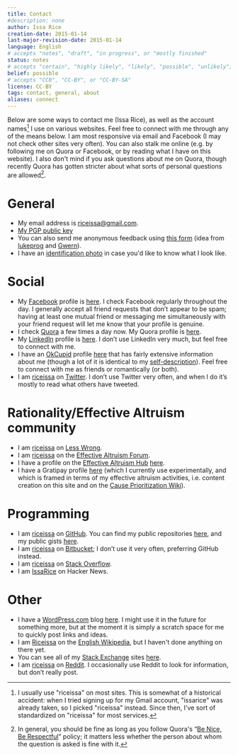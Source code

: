 ```yaml
---
title: Contact
#description: none
author: Issa Rice
creation-date: 2015-01-14
last-major-revision-date: 2015-01-14
language: English
# accepts "notes", "draft", "in progress", or "mostly finished"
status: notes
# accepts "certain", "highly likely", "likely", "possible", "unlikely", "highly unlikely", "remote", "impossible", "log", "emotional", or "fiction"
belief: possible
# accepts "CC0", "CC-BY", or "CC-BY-SA"
license: CC-BY
tags: contact, general, about
aliases: connect
---
```


Below are some ways to contact me (Issa Rice), as well as the account
names[^aname] I use on various websites.  Feel free to connect with me
through any of the means below.  I am most responsive via email and
Facebook (I may not check other sites very often).  You can also stalk
me online (e.g. by following me on Quora or Facebook, or by reading what
I have on this website).  I also don't mind if you ask questions about
me on Quora, though recently Quora has gotten stricter about what sorts
of personal questions are allowed[^bnbr].

[^aname]: I usually use "riceissa" on most sites. This is somewhat of a
historical accident: when I tried signing up for my Gmail account,
"issarice" was already taken, so I picked "riceissa" instead. Since
then, I've sort of standardized on "riceissa" for most services.

[^bnbr]: In general, you should be fine as long as you follow Quora's
“[Be Nice, Be Respectful][bnbr]” policy; it matters less whether the
person about whom the question is asked is fine with it.

[bnbr]: https://www.quora.com/What-is-Quoras-Be-Nice-Be-Respectful-policy

# General

- My email address is [riceissa@gmail.com][email].
- [My PGP public key][pgp]
- You can also send me anonymous feedback using [this form][feedback]
  (idea from [lukeprog][l feedb] and [Gwern][g feedb]).
- I have an [identification photo][photo] in case you'd like to know what I
  look like.

[email]: mailto:riceissa@gmail.com
[pgp]: http://files.issarice.com/issarice-pubkey.asc
[feedback]: https://docs.google.com/forms/d/1AbwmuMIyzB5X7P4ysL71vGD4WnMxsCKsAZULLc0X7V0/viewform?usp=send_form
[g feedb]: http://www.gwern.net/About#anonymous-feedback
[l feedb]: http://lesswrong.com/lw/8bt/tell_me_what_you_think_of_me/
[photo]: ./identification-photo.jpg


# Social

- My [Facebook]() profile is [here][fbp].  I check Facebook regularly
  throughout the day.  I generally accept all friend requests that don’t
  appear to be spam; having at least one mutual friend or messaging me
  simultaneously with your friend request will let me know that your
  profile is genuine.
- I check [Quora]() a few times a day now.  My Quora profile is
  [here][qp].
- My [LinkedIn](https://www.linkedin.com/) profile is [here][lp].  I
  don’t use LinkedIn very much, but feel free to connect with me.
- I have an [OkCupid](http://www.okcupid.com/) profile [here][okcp] that
  has fairly extensive information about me (though a lot of it is
  identical to my [self-description]).  Feel free to connect with me as
  friends or romantically (or both).
- I am [riceissa][tp] on [Twitter](https://twitter.com/).  I don’t use
  Twitter very often, and when I do it’s mostly to read what others have
  tweeted.

[fbp]: https://www.facebook.com/riceissa
[qp]: https://www.quora.com/Issa-Rice
[lp]: https://www.linkedin.com/in/issarice
[okcp]: http://www.okcupid.com/profile/riceissa
[tp]: https://twitter.com/riceissa
[self-description]: about-me#self-introduction

# Rationality/Effective Altruism community

- I am [riceissa](http://lesswrong.com/user/riceissa/overview/) on [Less Wrong](http://lesswrong.com/).
- I am [riceissa](http://effective-altruism.com/user/riceissa/) on the [Effective Altruism Forum](http://effective-altruism.com/).
- I have a profile on the [Effective Altruism Hub](http://effectivealtruismhub.com/) [here](http://effectivealtruismhub.com/user/riceissa).
- I have a Gratipay profile [here](https://gratipay.com/riceissa/) (which I currently use experimentally, and which is framed in terms of my effective altruism activities, i.e. content creation on this site and on the [Cause Prioritization Wiki](http://causeprioritization.org)).

# Programming

- I am [riceissa](https://github.com/riceissa/) on [GitHub](https://github.com/).
You can find my public repositories [here](https://github.com/riceissa?tab=repositories), and my public gists [here](https://gist.github.com/riceissa).
- I am [riceissa](https://bitbucket.org/riceissa) on [Bitbucket](https://bitbucket.org/); I don’t use it very often, preferring GitHub instead.
- I am [riceissa](https://stackoverflow.com/users/3422337/riceissa) on [Stack Overflow](https://stackoverflow.com/).
- I am [IssaRice](https://news.ycombinator.com/user?id=IssaRice) on Hacker News.

# Other

- I have a [WordPress.com](https://wordpress.com/) blog [here](https://riceissa.wordpress.com/).
I might use it in the future for something more, but at the moment it is simply a scratch space for me to quickly post links and ideas.
- I am [Riceissa](http://en.wikipedia.org/wiki/User:Riceissa) on the [English Wikipedia](http://en.wikipedia.org/wiki/Main_Page), but I haven't done anything on there yet.
- You can see all of my [Stack Exchange](http://stackexchange.com/) sites [here](http://stackexchange.com/users/1643345/riceissa?tab=accounts).
- I am [riceissa](https://www.reddit.com/user/riceissa/) on [Reddit](http://www.reddit.com/).
I occasionally use Reddit to look for information, but don’t really post.

